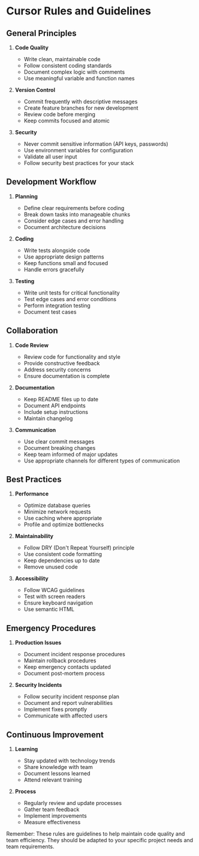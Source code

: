 # Cursor Rules and Guidelines

## General Principles
1. **Code Quality**
   - Write clean, maintainable code
   - Follow consistent coding standards
   - Document complex logic with comments
   - Use meaningful variable and function names

2. **Version Control**
   - Commit frequently with descriptive messages
   - Create feature branches for new development
   - Review code before merging
   - Keep commits focused and atomic

3. **Security**
   - Never commit sensitive information (API keys, passwords)
   - Use environment variables for configuration
   - Validate all user input
   - Follow security best practices for your stack

## Development Workflow
1. **Planning**
   - Define clear requirements before coding
   - Break down tasks into manageable chunks
   - Consider edge cases and error handling
   - Document architecture decisions

2. **Coding**
   - Write tests alongside code
   - Use appropriate design patterns
   - Keep functions small and focused
   - Handle errors gracefully

3. **Testing**
   - Write unit tests for critical functionality
   - Test edge cases and error conditions
   - Perform integration testing
   - Document test cases

## Collaboration
1. **Code Review**
   - Review code for functionality and style
   - Provide constructive feedback
   - Address security concerns
   - Ensure documentation is complete

2. **Documentation**
   - Keep README files up to date
   - Document API endpoints
   - Include setup instructions
   - Maintain changelog

3. **Communication**
   - Use clear commit messages
   - Document breaking changes
   - Keep team informed of major updates
   - Use appropriate channels for different types of communication

## Best Practices
1. **Performance**
   - Optimize database queries
   - Minimize network requests
   - Use caching where appropriate
   - Profile and optimize bottlenecks

2. **Maintainability**
   - Follow DRY (Don't Repeat Yourself) principle
   - Use consistent code formatting
   - Keep dependencies up to date
   - Remove unused code

3. **Accessibility**
   - Follow WCAG guidelines
   - Test with screen readers
   - Ensure keyboard navigation
   - Use semantic HTML

## Emergency Procedures
1. **Production Issues**
   - Document incident response procedures
   - Maintain rollback procedures
   - Keep emergency contacts updated
   - Document post-mortem process

2. **Security Incidents**
   - Follow security incident response plan
   - Document and report vulnerabilities
   - Implement fixes promptly
   - Communicate with affected users

## Continuous Improvement
1. **Learning**
   - Stay updated with technology trends
   - Share knowledge with team
   - Document lessons learned
   - Attend relevant training

2. **Process**
   - Regularly review and update processes
   - Gather team feedback
   - Implement improvements
   - Measure effectiveness

Remember: These rules are guidelines to help maintain code quality and team efficiency. They should be adapted to your specific project needs and team requirements. 